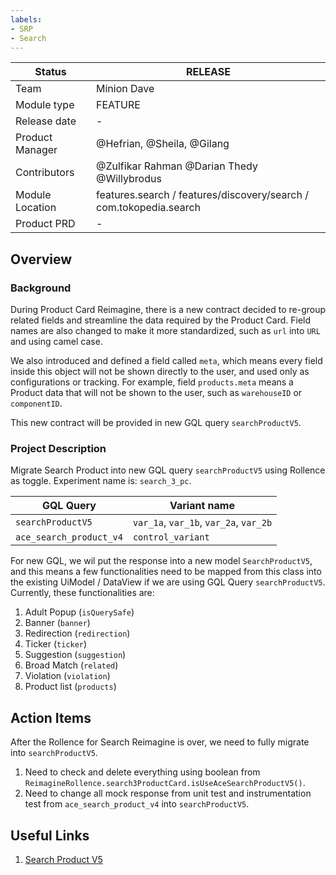 ```yaml
---
labels:
- SRP
- Search
---
```

<!--left header table-->
| **Status**      | <!--start status:Green-->RELEASE<!--end status-->                  |
|-----------------|--------------------------------------------------------------------|
| Team            | Minion Dave                                                        |
| Module type     | <!--start status:Yellow-->FEATURE<!--end status-->                 |
| Release date    | -                                                                  |
| Product Manager | @Hefrian, @Sheila, @Gilang                                         |
| Contributors    | @Zulfikar Rahman @Darian Thedy @Willybrodus                        |
| Module Location | features.search / features/discovery/search / com.tokopedia.search |
| Product PRD     | -                                                                  |

<!--toc-->

## Overview

### Background
During Product Card Reimagine, there is a new contract decided to re-group related fields and streamline the data required by the Product Card. Field names are also changed to make it more standardized, such as `url` into `URL` and using camel case.

We also introduced and defined a field called `meta`, which means every field inside this object will not be shown directly to the user, and used only as configurations or tracking. For example, field `products.meta` means a Product data that will not be shown to the user, such as `warehouseID` or `componentID`.

This new contract will be provided in new GQL query `searchProductV5`.

### Project Description
Migrate Search Product into new GQL query `searchProductV5` using Rollence as toggle. Experiment name is: `search_3_pc`.

| GQL Query               | Variant name                           |
|-------------------------|----------------------------------------|
| `searchProductV5`       | `var_1a`, `var_1b`, `var_2a`, `var_2b` |
| `ace_search_product_v4` | `control_variant`                      |

For new GQL, we wil put the response into a new model `SearchProductV5`, and this means a few functionalities need to be mapped from this class into the existing UiModel / DataView if we are using GQL Query `searchProductV5`. Currently, these functionalities are:
1. Adult Popup (`isQuerySafe`)
2. Banner (`banner`)
3. Redirection (`redirection`)
4. Ticker (`ticker`)
5. Suggestion (`suggestion`)
6. Broad Match (`related`)
7. Violation (`violation`)
8. Product list (`products`)

## Action Items
After the Rollence for Search Reimagine is over, we need to fully migrate into `searchProductV5`.
1. Need to check and delete everything using boolean from `ReimagineRollence.search3ProductCard.isUseAceSearchProductV5()`.
2. Need to change all mock response from unit test and instrumentation test from `ace_search_product_v4` into `searchProductV5`.


## Useful Links
1. [Search Product V5](https://tokopedia.atlassian.net/wiki/spaces/SE/pages/2361393529/GQL+Search+Product+V5+Reimagine)